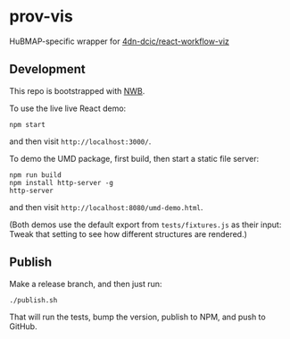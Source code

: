 # prov-vis
HuBMAP-specific wrapper for [4dn-dcic/react-workflow-viz](https://github.com/4dn-dcic/react-workflow-viz)

## Development

This repo is bootstrapped with [NWB](https://github.com/insin/nwb/blob/master/docs/guides/ReactComponents.md).

To use the live live React demo:
```
npm start
```
and then visit `http://localhost:3000/`.

To demo the UMD package, first build, then start a static file server:
```
npm run build
npm install http-server -g
http-server
```
and then visit `http://localhost:8080/umd-demo.html`.

(Both demos use the default export from `tests/fixtures.js` as their input:
Tweak that setting to see how different structures are rendered.)

## Publish

Make a release branch, and then just run:
```
./publish.sh
```
That will run the tests, bump the version, publish to NPM, and push to GitHub.
